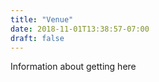 ```yaml
---
title: "Venue"
date: 2018-11-01T13:38:57-07:00
draft: false
---
```


Information about getting here
